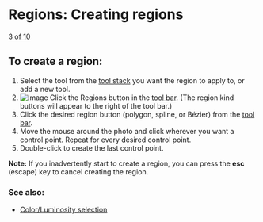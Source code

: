 Regions: Creating regions
=========================

[3 of 10](Regions-Adjusting.html)

To create a region:
-------------------

1.  Select the tool from the [tool stack](Tool_Stack.html) you want the
    region to apply to, or add a new tool.
2.  ![image](images/Buttons-Regions-en.png) Click the Regions button in
    the [tool bar](Tools-Controls.html). (The region kind buttons will
    appear to the right of the tool bar.)
3.  Click the desired region button (polygon, spline, or Bézier) from
    the [tool bar](Tools-Controls.html).
4.  Move the mouse around the photo and click wherever you want a
    control point. Repeat for every desired control point.
5.  Double-click to create the last control point.

**Note:** If you inadvertently start to create a region, you can press
the **esc** (escape) key to cancel creating the region.

### See also:

-   [Color/Luminosity selection](Color_Luminosity_Selection.html)

